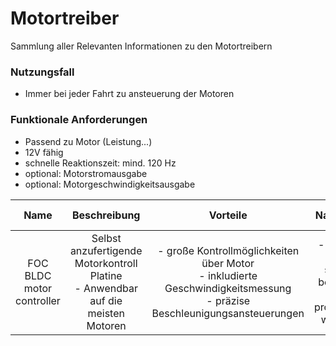 # Motortreiber
Sammlung aller Relevanten Informationen zu den Motortreibern


### Nutzungsfall
- Immer bei jeder Fahrt zu ansteuerung der Motoren

### Funktionale Anforderungen
- Passend zu Motor (Leistung...)
- 12V fähig
- schnelle Reaktionszeit: mind. 120 Hz
- optional: Motorstromausgabe
- optional: Motorgeschwindigkeitsausgabe

| Name | Beschreibung | Vorteile | Nachteile | Technische Details | Kosten | Link | 
| :--: | :----------: | :------: | :-------: | :----------------: | :----: | :--: |
| FOC BLDC motor controller | Selbst anzufertigende Motorkontroll Platine <br> - Anwendbar auf die meisten Motoren | - große Kontrollmöglichkeiten über Motor <br> - inkludierte Geschwindigkeitsmessung <br> - präzise Beschleunigungsansteuerungen | - Platine muss selbst bestückt + produziert werden | X | ca. 40€ (5 Stück) | [Youtube](https://www.youtube.com/watch?v=C3q-ctxnoXg) |
